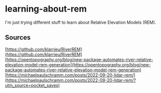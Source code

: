 # learning-about-rem

I'm just trying different stuff to learn about Relative Elevation Models (REM). 

## Sources

[https://github.com/klarrieu/RiverREM](https://github.com/klarrieu/RiverREM)
[https://opentopography.org/blog/new-package-automates-river-relative-elevation-model-rem-generation](https://opentopography.org/blog/new-package-automates-river-relative-elevation-model-rem-generation)
[https://michaelpaulschramm.com/posts/2022-09-20-lidar-rem/](https://michaelpaulschramm.com/posts/2022-09-20-lidar-rem/?utm_source=pocket_saves)

